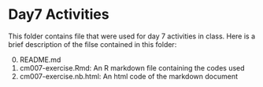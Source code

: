 # Day7 Activities

This folder contains file that were used for day 7 activities in class. Here is a brief description of the filse contained in this folder:

0. README.md
1. cm007-exercise.Rmd: An R markdown file containing the codes used
2. cm007-exercise.nb.html: An html code of the markdown document

